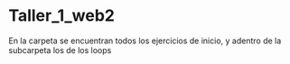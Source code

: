 # Taller_1_web2
En la carpeta se encuentran todos los ejercicios de inicio, y adentro de la subcarpeta los de los loops

